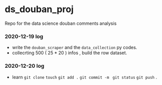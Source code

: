 # ds_douban_proj
Repo for the data science douban comments analysis

### 2020-12-19 log
- write the `douban_scraper` and the `data_collection` py codes.
- collecrting 500 ( 25 * 20 ) infos , build the row dataset.

### 2020-12-20 log
- learn `git clone`  `touch`  `git add .`  `git commit -m `  `git status`  `git push` .
